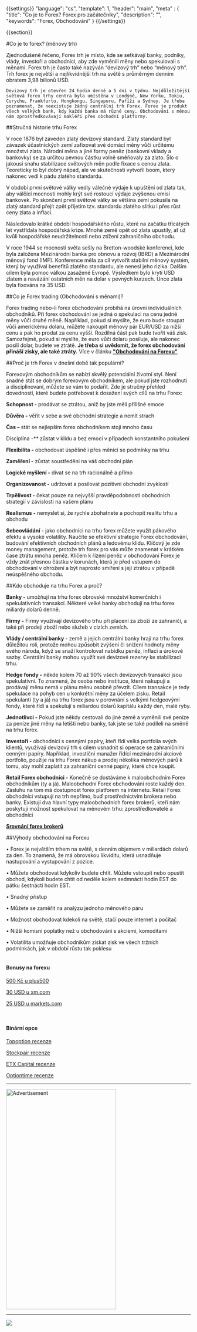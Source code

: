 {{settings}}
  "language": "cs",
  "template": 1,
  "header": "main",
  "meta" : {
    "title": "Co je to Forex? Forex pro začátečníky",
    "description": "",
    "keywords": "Forex, Obchodování"
  }
{{/settings}}

<div class="row">
<div class="col-md-9" role="main" markdown="1">

{{section}}

#Co je to forex? (měnový trh)


Zjednodušeně řečeno, Forex trh je místo, kde se setkávají banky, podniky, vlády, investoři a obchodníci, aby zde vyměnili měny nebo spekulovali s měnami. Forex trh je často také nazýván “devizový trh” nebo “měnový trh”. Trh forex je největší a nejlikvidnější trh na světě s průměrným denním obratem 3,98 bilionů USD. 

    Devizový trh je otevřen 24 hodin denně a 5 dní v týdnu. Nejdůležitější světová forex trhy centra byla umístěna v Londýně, New Yorku, Tokiu, Curychu, Frankfurtu, Hongkongu, Singapuru, Paříži a Sydney. Je třeba poznamenat, že neexistuje žádný centrální trh Forex. Forex je produkt všech velkých bank, kdy každá banka má různé ceny. Obchodování s měnou nám zprostředkovávají makléři přes obchodní platformy.


##Stručná historie trhu Forex

V roce 1876 byl zaveden zlatý devizový standard. Zlatý standard byl závazek účastnických zemí zafixovat své domácí měny vůči určitému množství zlata. Národní měna a jiné formy peněz (bankovní vklady a bankovky) se za určitou pevnou částku volně směňovaly za zlato. Šlo o jakousi snahu stabilizace světových měn podle fixace s cenou zlata. Teoreticky to byl dobrý nápad, ale ve skutečnosti vytvořil boom, který nakonec vedl k pádu zlatého standardu.

V období první světové války vedly válečné výdaje k upuštění od zlata tak, aby válčící mocnosti mohly krýt své rostoucí výdaje zvýšenou emisí bankovek. Po skončení první světové války se většina zemí pokusila na zlatý standard přejít zpět přijetím tzv. standardu zlatého slitku i přes růst ceny zlata a inflaci.

Následovalo krátké období hospodářského růstu, které na začátku třicátých let vystřídala hospodářská krize. Mnohé země opět od zlata upustily, ať už kvůli hospodářské neudržitelnosti nebo ztížení zahraničního obchodu.

V roce 1944 se mocnosti světa sešly na Bretton-woodské konferenci, kde byla založena Mezinárodní banka pro obnovu a rozvoj (IBRD) a Mezinárodní měnový fond (IMF). Konference měla za cíl vytvořit stabilní měnový systém, který by využíval benefitů zlatého standardu, ale nenesl jeho rizika. Dalším cílem byla pomoc válkou zasažené Evropě. Výsledkem bylo krytí USD zlatem a navázání ostatních měn na dolar v pevných kurzech. Unce zlata byla fixována na 35 USD.


##Co je Forex trading (Obchodování s měnami)?

Forex trading nebo-li forex obchodování probíhá na úrovni individuálních obchodníků. Při forex obchodování se jedná o spekulaci na cenu jedné měny vůči druhé měně. Například, pokud si myslíte, že euro bude stoupat vůči americkému dolaru, můžete nakoupit měnový pár EUR/USD za nižší cenu a pak ho prodat za cenu vyšší. Rozdílná část pak bude tvořit váš zisk. Samozřejmě, pokud si myslíte, že euro vůči dolaru posiluje, ale nakonec posílí dolar, budete ve ztrátě. **Je třeba si uvědomit, že forex obchodování přináší zisky, ale také ztráty.** Více v článku [**"Obchodování na Forexu"**](http://www.forexsrovnavac.cz/forex-obchodovavani "Obchodování na forexu") 

##Proč je trh Forex v dnešní době tak populární?


Forexovým obchodníkům se nabízí skvělý potenciální životní styl. Není snadné stát se dobrým forexovým obchodníkem, ale pokud jste rozhodnuti a disciplinovaní, můžete se vám to podařit. Zde je stručný přehled dovedností, které budete potřebovat k dosažení svých cílů na trhu Forex:

**Schopnost -** prodávat se ztrátou, aniž by jste měli přílišné emoce

**Důvěra -** věřit v sebe a své obchodní strategie a nemít strach

**Čas –** stát se nejlepším forex obchodníkem stojí mnoho času

Disciplína -** zůstat v klidu a bez emocí v případech konstantního pokušení 

**Flexibilita -** obchodovat úspěšně i přes měnící se podmínky na trhu 

**Zaměření -** zůstat soustředěni na váš obchodní plán 

**Logické myšlení -** dívat se na trh racionálně a přímo

**Organizovanost -** udržovat a posilovat pozitivní obchodní zvyklostí

**Trpělivost -** čekat pouze na nejvyšší pravděpodobnosti obchodních strategií v závislosti na vašem plánu

**Realismus -** nemyslet si, že rychle zbohatnete a pochopit realitu trhu a obchodu

**Sebeovládání -** jako obchodníci na trhu forex můžete využít pákového efektu a vysoké volatility. Naučíte se efektivní strategie Forex obchodování, budování efektivních obchodních plánů a ledovému klidu. Klíčový je zde money management, protože trh forex pro vás může znamenat v krátkém čase ztrátu mnoha peněz. Klíčem k řízení peněz v obchodování Forex je vždy znát přesnou částku v korunách, která je před vstupem do obchodování v ohrožení a být naprosto smíření s její ztrátou v případě neúspěšného obchodu. 


##Kdo obchoduje na trhu Forex a proč?

**Banky -** umožňují na trhu forex obrovské množství komerčních i spekulativních transakcí. Některé velké banky obchodují  na trhu forex miliardy dolarů denně. 

**Firmy -** Firmy využívají devizového trhu při placení za zboží ze zahraničí, a také při prodeji zboží nebo služeb v cizích zemích.

**Vlády / centrální banky -** země a jejich centrální banky hrají na trhu forex důležitou roli, protože mohou způsobit zvýšení či snížení hodnoty měny svého národa, když se snaží kontrolovat nabídku peněz, inflaci a úrokové sazby. Centrální banky mohou využít své devizové rezervy ke stabilizaci trhu.

**Hedge fondy -** někde kolem 70 až 90% všech devizových transakcí jsou spekulativní. To znamená, že osoba nebo instituce, které nakupují a prodávají měnu nemá v plánu měnu osobně převzít. Cílem transakce je tedy spekulace na pohyb cen u konkrétní měny za účelem zisku.  Retail spekulanti (ty a já) na trhu forex jsou v porovnání s velkými hedgeovými fondy, které řídí a spekulují s miliardou dolarů kapitálu každý den, malé ryby.

**Jednotlivci -** Pokud jste někdy cestovali do jiné země a vyměnili své peníze za peníze jiné měny na letišti nebo banky, tak jste se také podíleli na směně na trhu forex.

**Investoři -** obchodníci s cennými papíry, kteří řídí velká portfolia svých klientů, využívají devizový trh s cílem usnadnit si operace se zahraničními cennými papíry. Například, investiční manažer řídící mezinárodní akciové portfolio, použije na trhu Forex nákup a prodej několika měnových párů k tomu, aby mohl zaplatit za zahraniční cenné papíry, které chce koupit. 

**Retail Forex obchodníci -** Konečně se dostáváme k maloobchodním Forex obchodníkům (ty a já). Maloobchodní Forex obchodování  roste každý den. Zásluhu na tom má dostupnost forex platforem na internetu. Retail Forex obchodníci vstupují na trh nepřímo, buď prostřednictvím brokera nebo banky. Existují dva hlavní typy maloobchodních forex brokerů, kteří nám poskytují možnost spekulovat na měnovém trhu: zprostředkovatelé a obchodníci

[**Srovnání forex brokerů**](http://www.forexsrovnavac.cz/)

##Výhody obchodování na Forexu

• Forex je největším trhem na světě, s denním objemem v miliardách dolarů za den. To znamená, že má obrovskou likviditu, která usnadňuje nastupování a vystupování z pozice.

• Můžete obchodovat kdykoliv budete chtít. Můžete vstoupit nebo opustit obchod, kdykoli budete chtít od neděle kolem sedmnácti hodin EST do pátku šestnácti hodin EST.

• Snadný přístup

• Můžete se zaměřit na analýzu jednoho měnového páru 

• Možnost obchodovat kdekoli na světě, stačí pouze internet a počítač

• Nižší komisní poplatky než u obchodování s akciemi, komoditami

• Volatilita umožňuje obchodníkům získat zisk ve všech tržních podmínkách, jak v období růstu tak poklesu




</div>
<div class="col-md-3" markdown="1">
<div class="well" markdown="1" style="margin-top: 2.5em">

#### Bonusy na forexu

[500 Kč u plus500](http://www.forexsrovnavac.cz/plus500 "plus500")

[30 USD u xm.com](http://www.forexsrovnavac.cz/xm-xemarkets-com "XM.com")

[25 USD u markets.com](http://www.forexsrovnavac.cz/markets-com-recenze "markets.com")

<br>

#### Binární opce

[Topoption recenze](http://www.forexsrovnavac.cz/topoption "TopOption recenze")

[Stockpair recenze](http://www.forexsrovnavac.cz/stockpair "Stockapair recenze")

[ETX Capital recenze](http://www.forexsrovnavac.cz/etx-capital-zkusenosti "ETX Capital recenze")

[Optiontime recenze](http://www.forexsrovnavac.cz/optiontime "OptionTime recenze")


</div>


- - -

<SCRIPT language='JavaScript1.1' SRC="https://ad.doubleclick.net/ddm/adj/N8017.2070109FOREXSROVNAVAC.CZ/B9072665.122768029;sz=300x600;ord={{@timestamp}}?"></SCRIPT><NOSCRIPT><A HREF="https://ad.doubleclick.net/ddm/jump/N8017.2070109FOREXSROVNAVAC.CZ/B9072665.122768029;sz=300x600;ord={{@timestamp}}?"><IMG SRC="https://ad.doubleclick.net/ddm/ad/N8017.2070109FOREXSROVNAVAC.CZ/B9072665.122768029;sz=300x600;ord={{@timestamp}}?" BORDER=0 WIDTH=300 HEIGHT=600 ALT="Advertisement"></A></NOSCRIPT>

- - -

<a href="http://blog.forexsrovnavac.cz/plus500cz"  target="_blank">
 <img src="http://blog.forexsrovnavac.cz/wp-content/uploads/2014/10/informace.png" width="" height=""/>
</a>

</div>
</div>
